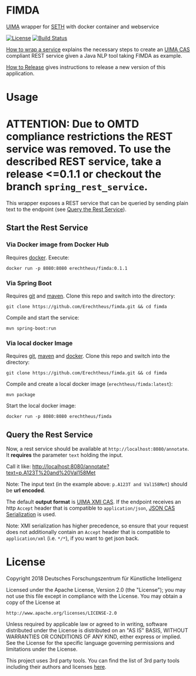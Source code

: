 # FIMDA
[UIMA](https://uima.apache.org/) wrapper for [SETH](http://rockt.github.io/SETH/) with docker container and webservice

[![License](https://img.shields.io/badge/License-Apache%202.0-blue.svg)](https://opensource.org/licenses/Apache-2.0)
[![Build Status](https://travis-ci.org/Erechtheus/fimda.svg?branch=master)](https://travis-ci.org/Erechtheus/fimda)

[How to wrap a service](/HOW-TO-WRAP-A-SERVICE.md) explains the necessary steps to create an 
[UIMA CAS](https://uima.apache.org/d/uimaj-3.0.0/references.html#ugr.ref.cas) compliant REST service given a Java 
NLP tool taking FIMDA as example. 

[How to Release](/HOW-TO-RELEASE.md) gives instructions to release a new version of this application.

# Usage
# ATTENTION: Due to OMTD compliance restrictions the REST service was removed. To use the described REST service, take a release <=0.1.1 or checkout the branch `spring_rest_service`.

This wrapper exposes a REST service that can be queried by sending plain text to the endpoint (see [Query the Rest Service](#query-the-rest-service)).

## Start the Rest Service

### Via Docker image from Docker Hub

Requires [docker](https://docs.docker.com/). Execute:

`docker run -p 8080:8080 erechtheus/fimda:0.1.1`

### Via Spring Boot

Requires [git](https://git-scm.com/) and [maven](https://maven.apache.org/index.html). Clone this repo and switch into the directory:

`git clone https://github.com/Erechtheus/fimda.git && cd fimda`

Compile and start the service:

`mvn spring-boot:run`

### Via local docker Image

Requires [git](https://git-scm.com/), [maven](https://maven.apache.org/index.html) and [docker](https://docs.docker.com/). Clone this repo and switch into the directory:

`git clone https://github.com/Erechtheus/fimda.git && cd fimda`

Compile and create a local docker image (`erechtheus/fimda:latest`):

`mvn package`

Start the local docker image:

`docker run -p 8080:8080 erechtheus/fimda`

## Query the Rest Service

Now, a rest service should be available at `http://localhost:8080/annotate`. It **requires** the parameter `text` holding the input.

Call it like: [http://localhost:8080/annotate?text=p.A123T%20and%20Val158Met](http://localhost:8080/annotate?text=p.A123T%20and%20Val158Met)

Note: The input text (in the example above: `p.A123T and Val158Met`) should be **url encoded**.

The default **output format** is [UIMA XMI CAS](https://uima.apache.org/d/uimaj-3.0.0/references.html#ugr.ref.xmi). 
If the endpoint receives an http `Accept` header that is compatible to `application/json`, 
[JSON CAS Serialization](https://uima.apache.org/d/uimaj-3.0.0/references.html#ugr.ref.json) is used.

Note: XMI serialization has higher precedence, so ensure that your request does not additionally contain an `Accept` header 
that is compatible to `application/xml` (i.e. `*/*`), if you want to get json back.


# License

Copyright 2018 Deutsches Forschungszentrum für Künstliche Intelligenz

Licensed under the Apache License, Version 2.0 (the "License");
you may not use this file except in compliance with the License.
You may obtain a copy of the License at

    http://www.apache.org/licenses/LICENSE-2.0

Unless required by applicable law or agreed to in writing, software
distributed under the License is distributed on an "AS IS" BASIS,
WITHOUT WARRANTIES OR CONDITIONS OF ANY KIND, either express or implied.
See the License for the specific language governing permissions and
limitations under the License.

This project uses 3rd party tools. You can find the list of 3rd party tools including their authors and licenses [here](THIRD-PARTY.txt).



